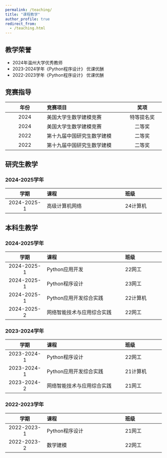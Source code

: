 ```yaml
---
permalink: /teaching/
title: "课程教学"
author_profile: true
redirect_from: 
  - /teaching.html
---
```


## 教学荣誉
* 2024年温州大学优秀教师
* 2023-2024学年《Python程序设计》 优课优酬
* 2022-2023学年《Python程序设计》 优课优酬

## 竞赛指导

<style>
table th:first-of-type {
    width: 20%;
}
table th:nth-of-type(2) {
    width: 40%;
}
table th:nth-of-type(3) {
    width: 20%;
}
</style>

| 年份 | 竞赛项目 | 奖项 |
| :----: | :---------------------- | :--------: |
| 2024 | 美国大学生数学建模竞赛 | 特等提名奖 |
| 2024 | 美国大学生数学建模竞赛 | 二等奖 |
| 2022 | 第十九届中国研究生数学建模 | 二等奖 |
| 2022 | 第十九届中国研究生数学建模 | 二等奖 |

## 研究生教学

### 2024-2025学年

| 学期 | 课程 | 班级 |
| :------: | :------ | :--------------- |
| 2024-2025-1 | 高级计算机网络 | 24计算机 |

## 本科生教学

### 2024-2025学年

| 学期 | 课程 | 班级 |
| :------: | :------ | :--------------- |
| 2024-2025-1 | Python应用开发 | 22网工 |
| 2024-2025-1 | Python程序设计 | 23网工 |
| 2024-2025-1 | Python应用开发综合实践 | 22计算机 |
| 2024-2025-2 | 网络智能技术与应用综合实践 | 22网工 |

### 2023-2024学年

| 学期 | 课程 | 班级 |
| :------: | :------ | :--------------- |
| 2023-2024-1 | Python程序设计 | 22网工 |
| 2023-2024-1 | Python应用开发综合实践 | 21计算机 |
| 2023-2024-2 | 网络智能技术与应用综合实践 | 21网工 |

### 2022-2023学年

| 学期 | 课程 | 班级 |
| :------: | :------ | :--------------- |
| 2022-2023-1 | Python程序设计 | 21网工 |
| 2022-2023-2 | 数学建模 | 22网工 |
